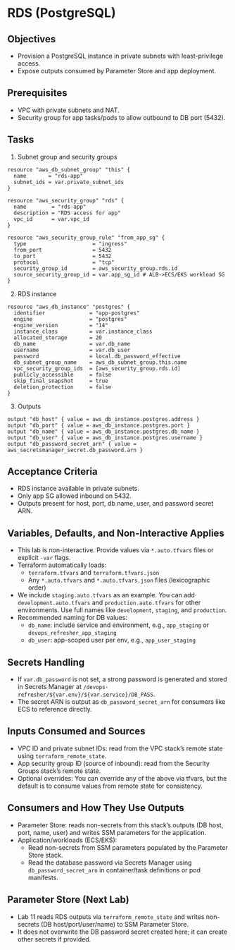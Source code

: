 # RDS (PostgreSQL)

## Objectives

- Provision a PostgreSQL instance in private subnets with least-privilege access.
- Expose outputs consumed by Parameter Store and app deployment.

## Prerequisites

- VPC with private subnets and NAT.
- Security group for app tasks/pods to allow outbound to DB port (5432).

## Tasks

1. Subnet group and security groups

```hcl
resource "aws_db_subnet_group" "this" {
  name       = "rds-app"
  subnet_ids = var.private_subnet_ids
}

resource "aws_security_group" "rds" {
  name        = "rds-app"
  description = "RDS access for app"
  vpc_id      = var.vpc_id
}

resource "aws_security_group_rule" "from_app_sg" {
  type                     = "ingress"
  from_port                = 5432
  to_port                  = 5432
  protocol                 = "tcp"
  security_group_id        = aws_security_group.rds.id
  source_security_group_id = var.app_sg_id # ALB->ECS/EKS workload SG
}
```

2. RDS instance

```hcl
resource "aws_db_instance" "postgres" {
  identifier              = "app-postgres"
  engine                  = "postgres"
  engine_version          = "14"
  instance_class          = var.instance_class
  allocated_storage       = 20
  db_name                 = var.db_name
  username                = var.db_user
  password                = local.db_password_effective
  db_subnet_group_name    = aws_db_subnet_group.this.name
  vpc_security_group_ids  = [aws_security_group.rds.id]
  publicly_accessible     = false
  skip_final_snapshot     = true
  deletion_protection     = false
}
```

3. Outputs

```hcl
output "db_host" { value = aws_db_instance.postgres.address }
output "db_port" { value = aws_db_instance.postgres.port }
output "db_name" { value = aws_db_instance.postgres.db_name }
output "db_user" { value = aws_db_instance.postgres.username }
output "db_password_secret_arn" { value = aws_secretsmanager_secret.db_password.arn }
```

## Acceptance Criteria

- RDS instance available in private subnets.
- Only app SG allowed inbound on 5432.
- Outputs present for host, port, db name, user, and password secret ARN.

## Variables, Defaults, and Non-Interactive Applies

- This lab is non-interactive. Provide values via `*.auto.tfvars` files or explicit `-var` flags.
- Terraform automatically loads:
  - `terraform.tfvars` and `terraform.tfvars.json`
  - Any `*.auto.tfvars` and `*.auto.tfvars.json` files (lexicographic order)
- We include `staging.auto.tfvars` as an example. You can add `development.auto.tfvars` and `production.auto.tfvars` for other environments. Use full names like `development`, `staging`, and `production`.
- Recommended naming for DB values:
  - `db_name`: include service and environment, e.g., `app_staging` or `devops_refresher_app_staging`
  - `db_user`: app-scoped user per env, e.g., `app_user_staging`

## Secrets Handling

- If `var.db_password` is not set, a strong password is generated and stored in Secrets Manager at `/devops-refresher/${var.env}/${var.service}/DB_PASS`.
- The secret ARN is output as `db_password_secret_arn` for consumers like ECS to reference directly.

## Inputs Consumed and Sources

- VPC ID and private subnet IDs: read from the VPC stack’s remote state using `terraform_remote_state`.
- App security group ID (source of inbound): read from the Security Groups stack’s remote state.
- Optional overrides: You can override any of the above via tfvars, but the default is to consume values from remote state for consistency.

## Consumers and How They Use Outputs

- Parameter Store: reads non-secrets from this stack’s outputs (DB host, port, name, user) and writes SSM parameters for the application.
- Application/workloads (ECS/EKS):
  - Read non-secrets from SSM parameters populated by the Parameter Store stack.
  - Read the database password via Secrets Manager using `db_password_secret_arn` in container/task definitions or pod manifests.

## Parameter Store (Next Lab)

- Lab 11 reads RDS outputs via `terraform_remote_state` and writes non-secrets (DB host/port/user/name) to SSM Parameter Store.
- It does not overwrite the DB password secret created here; it can create other secrets if provided.
